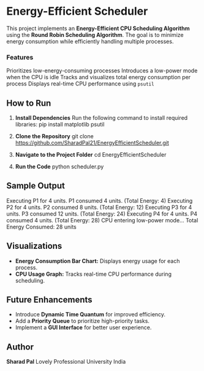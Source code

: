 # Energy-Efficient Scheduler
This project implements an **Energy-Efficient CPU Scheduling Algorithm** using the **Round Robin Scheduling Algorithm**.
The goal is to minimize energy consumption while efficiently handling multiple processes.

### Features
Prioritizes low-energy-consuming processes
Introduces a low-power mode when the CPU is idle
Tracks and visualizes total energy consumption per process
Displays real-time CPU performance using `psutil`

## How to Run
1. **Install Dependencies**
   Run the following command to install required libraries: pip install matplotlib psutil

2. **Clone the Repository**
git clone https://github.com/SharadPal21/EnergyEfficientScheduler.git

3. **Navigate to the Project Folder**
cd EnergyEfficientScheduler

4. **Run the Code**
python scheduler.py

## Sample Output
Executing P1 for 4 units.
P1 consumed 4 units. (Total Energy: 4)
Executing P2 for 4 units.
P2 consumed 8 units. (Total Energy: 12)
Executing P3 for 4 units.
P3 consumed 12 units. (Total Energy: 24)
Executing P4 for 4 units.
P4 consumed 4 units. (Total Energy: 28)
CPU entering low-power mode...
Total Energy Consumed: 28 units

## Visualizations
- **Energy Consumption Bar Chart:** Displays energy usage for each process.
- **CPU Usage Graph:** Tracks real-time CPU performance during scheduling.

## Future Enhancements
- Introduce **Dynamic Time Quantum** for improved efficiency.
- Add a **Priority Queue** to prioritize high-priority tasks.
- Implement a **GUI Interface** for better user experience.

## Author
**Sharad Pal**
Lovely Professional University
India
